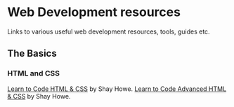 # Web Development resources

Links to various useful web development resources, tools, guides etc.

## The Basics

### HTML and CSS

[Learn to Code HTML & CSS](https://learn.shayhowe.com/html-css/) by Shay Howe.
[Learn to Code Advanced HTML & CSS](https://learn.shayhowe.com/advanced-html-css/) by Shay Howe.

